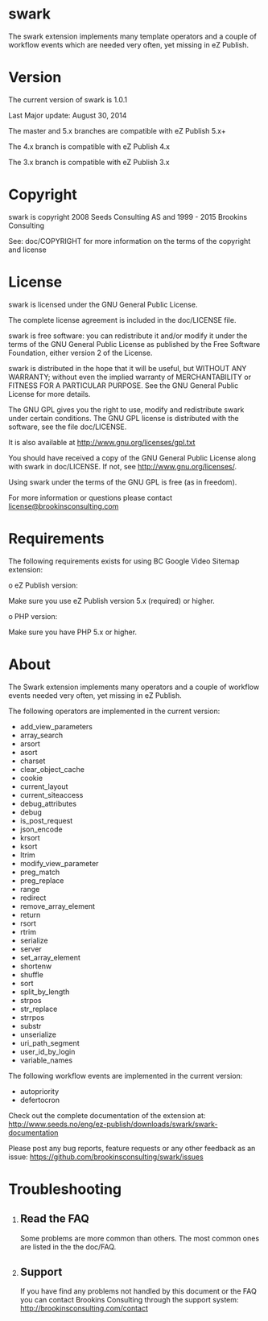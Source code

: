 swark
=====

The swark extension implements many template operators and a couple of workflow events which are needed very often, yet missing in eZ Publish. 


Version
=====

The current version of swark is 1.0.1

Last Major update: August 30, 2014

The master and 5.x branches are compatible with eZ Publish 5.x+

The 4.x branch is compatible with eZ Publish 4.x

The 3.x branch is compatible with eZ Publish 3.x


Copyright
=====

swark is copyright 2008 Seeds Consulting AS and 1999 - 2015 Brookins Consulting

See: doc/COPYRIGHT for more information on the terms of the copyright and license


License
=====

swark is licensed under the GNU General Public License.

The complete license agreement is included in the doc/LICENSE file.

swark is free software: you can redistribute it and/or modify
it under the terms of the GNU General Public License as published by
the Free Software Foundation, either version 2 of the License.

swark is distributed in the hope that it will be useful,
but WITHOUT ANY WARRANTY; without even the implied warranty of
MERCHANTABILITY or FITNESS FOR A PARTICULAR PURPOSE.  See the
GNU General Public License for more details.

The GNU GPL gives you the right to use, modify and redistribute
swark under certain conditions. The GNU GPL license
is distributed with the software, see the file doc/LICENSE.

It is also available at http://www.gnu.org/licenses/gpl.txt

You should have received a copy of the GNU General Public License
along with swark in doc/LICENSE.  If not, see http://www.gnu.org/licenses/.

Using swark under the terms of the GNU GPL is free (as in freedom).

For more information or questions please contact
license@brookinsconsulting.com


Requirements
=====

The following requirements exists for using BC Google Video Sitemap extension:

o  eZ Publish version:

   Make sure you use eZ Publish version 5.x (required) or higher.

o  PHP version:

   Make sure you have PHP 5.x or higher.


About
=====

The Swark extension implements many operators and a couple of workflow
events needed very often, yet missing in eZ Publish.

The following operators are implemented in the current version:

- add_view_parameters
- array_search
- arsort
- asort
- charset
- clear_object_cache
- cookie
- current_layout
- current_siteaccess
- debug_attributes
- debug
- is_post_request
- json_encode
- krsort
- ksort
- ltrim
- modify_view_parameter
- preg_match
- preg_replace
- range
- redirect
- remove_array_element
- return
- rsort
- rtrim
- serialize
- server
- set_array_element
- shortenw
- shuffle
- sort
- split_by_length
- strpos
- str_replace
- strrpos
- substr
- unserialize
- uri_path_segment
- user_id_by_login
- variable_names

The following workflow events are implemented in the current version:

- autopriority
- defertocron

Check out the complete documentation of the extension at: http://www.seeds.no/eng/ez-publish/downloads/swark/swark-documentation

Please post any bug reports, feature requests or any other feedback as an issue: https://github.com/brookinsconsulting/swark/issues


Troubleshooting
=====

1. Read the FAQ
   ------------

   Some problems are more common than others. The most common ones
   are listed in the the doc/FAQ.

2. Support
   -------

   If you have find any problems not handled by this document or the FAQ you
   can contact Brookins Consulting through the support system:
   http://brookinsconsulting.com/contact

